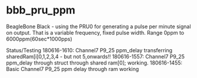# bbb_pru_ppm
BeagleBone Black - using the PRU0 for generating a pulse per minute signal on output. That is a variable frequency, fixed pulse width. Range 0ppm to 6000ppm(60sec*1000pps)

Status/Testing
<latest-date>
180616-1610: Channel7 P9_25 ppm_delay transferring sharedRam[i]0,1,2,3,4 - but not 5,onwards!!
180616-1557: Channel7 P9_25 ppm_delay through struct through shared ram[0]; working.
180616-1455: Basic Channel7 P9_25 ppm delay through ram working